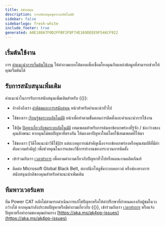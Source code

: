 ```yaml
---
title: สนับสนุน
description: การสนับสนุนชุดระบบอัตโนมัติ
sidebar: false
sidebarlogo: fresh-white
include_footer: true
generated: A0E188A7F0D2FFBF2F8F74E169DEEE9F546CF922
---
```


## เริ่มต้นใช้งาน

การ [คําแนะนําการเริ่มต้นใช้งาน](/th/get-started) ให้คําถามแบบโต้ตอบเพื่อเชื่อมโยงคุณกับแหล่งข้อมูลที่สามารถช่วยให้คุณเริ่มต้นได้

## รับการสนับสนุนเพิ่มเติม

คําแนะนําในการรับการสนับสนุนเพิ่มเติมสําหรับ {{<product-name>}}:

- อ้างอิงถึงเรา [คําติชมและการสนับสนุน](https://learn.microsoft.com/power-automate/guidance/automation-kit/feedback-support) หน้าสําหรับคําแนะนําทั่วไป

- ใช้ของเรา [เรียนรู้ชุดระบบอัตโนมัติ](https://aka.ms/automation-kit-learn) หน้าเพื่อทําตามขั้นตอนการติดตั้งและคําแนะนําการใช้งาน

- ใช้ปุ่ม [ปัญหาเกี่ยวกับชุดระบบอัตโนมัติ](https://aka.ms/ak4pp-issues) เทมเพลตสําหรับการค้นหาข้อบกพร่องที่รู้จัก / ช่องว่างของคุณลักษณะ หากคุณไม่พบปัญหาที่ตรงกัน ให้มองหาปัญหาใหม่โดยใช้เทมเพลตที่ให้มา

- ใช้ของเรา [วิดีโอแนะนําวิธีใช้](n แต่ละเหตุการณ์สําคัญเนื่องจากข้อบกพร่องหรือคุณสมบัติที่มีลําดับความสําคัญ) เพื่อช่วยคุณในการแสดงวิธีการทํางานของกระบวนการติดตั้ง

- เข้าร่วมกับเรา [เวลาทําการ](/th/office-hours) เพื่อถามคําถามเกี่ยวกับปัญหาทั่วไปหรือแผนงานผลิตภัณฑ์

- ติดต่อ Microsoft Global Black Belt, สถาปนิกโซลูชันระบบคลาวด์ หรือช่องทางการสนับสนุนปกติของคุณสําหรับคําแนะนําเพิ่มเติม

## ทีมพาวเวอร์แคท

ทีม Power CAT หลักไม่สามารถดําเนินการแก้ไขปัญหาหรือให้คําปรึกษาที่กําหนดเองกับผู้ชมในวงกว้างได้ หากคุณกําลังประสบปัญหาหรือมีคําถามเกี่ยวกับ {{<product-name>}}, เข้าร่วมกับเรา [เวลาทําการ](/th/office-hours) หรือแจ้งปัญหาหรือคําถามของคุณผ่านทาง [https://aka.ms/ak4pp-issues](https://aka.ms/ak4pp-issues)
